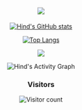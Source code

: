 <h1 align="center">
  <a href="https://hind-sagar-biswas.github.io/portfolio/">
    <img src="https://readme-typing-svg.herokuapp.com/?lines=Hi,+I'm+Hind+Biswas;A+full-stack+developer;And+a+programmer!&center=true&size=30&color=c9d6ff">
  </a>
</h1>

<div align="center">

  [![Hind's GitHub stats](https://github-readme-stats.vercel.app/api?username=hind-sagar-biswas&show_icons=true&card_width=495&custom_title=My+Stats&line_height=29&theme=tokyonight)](https://hind-sagar-biswas.github.io/portfolio/)

  [![Top Langs](https://github-readme-stats.vercel.app/api/top-langs/?username=hind-sagar-biswas&card_width=495&theme=tokyonight)](https://hind-sagar-biswas.github.io/portfolio/)

  ![](https://github-readme-streak-stats.herokuapp.com/?user=hind-sagar-biswas&theme=tokyonight)

  ![Hind's Activity Graph](https://github-readme-activity-graph.vercel.app/graph/?username=hind-sagar-biswas&theme=tokyo-night)

  ### Visitors
  ![Visitor count](https://profile-counter.glitch.me/hind-sagar-biswas/count.svg)

</div>
